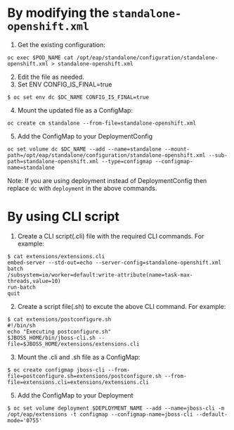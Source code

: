 # By modifying the `standalone-openshift.xml`

1. Get the existing configuration:
```
oc exec $POD_NAME cat /opt/eap/standalone/configuration/standalone-openshift.xml > standalone-openshift.xml
```
2. Edit the file as needed.
3. Set ENV CONFIG_IS_FINAL=true
```
$ oc set env dc $DC_NAME CONFIG_IS_FINAL=true
```
4. Mount the updated file as a ConfigMap:
```
oc create cm standalone --from-file=standalone-openshift.xml
```
5. Add the ConfigMap to your DeploymentConfig
```
oc set volume dc $DC_NAME --add --name=standalone --mount-path=/opt/eap/standalone/configuration/standalone-openshift.xml --sub-path=standalone-openshift.xml --type=configmap --configmap-name=standalone
```

Note: If you are using deployment instead of DeploymentConfig then replace `dc` with `deployment` in the above commands.

# By using CLI script

1. Create a CLI script(.cli) file with the required CLI commands. For example:
```
$ cat extensions/extensions.cli
embed-server --std-out=echo --server-config=standalone-openshift.xml
batch
/subsystem=io/worker=default:write-attribute(name=task-max-threads,value=10)
run-batch
quit
```

2. Create a script file(.sh) to excute the above CLI command. For example:
```
$ cat extensions/postconfigure.sh
#!/bin/sh
echo "Executing postconfigure.sh"
$JBOSS_HOME/bin/jboss-cli.sh --file=$JBOSS_HOME/extensions/extensions.cli
```
3. Mount the .cli and .sh file as a ConfigMap:
```
$ oc create configmap jboss-cli --from-file=postconfigure.sh=extensions/postconfigure.sh --from-file=extensions.cli=extensions/extensions.cli
```
5. Add the ConfigMap to your Deployment
```
$ oc set volume deployment $DEPLOYMENT_NAME --add --name=jboss-cli -m /opt/eap/extensions -t configmap --configmap-name=jboss-cli --default-mode='0755'
```
